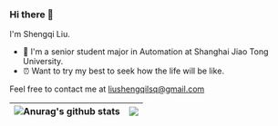 ### Hi there 👋

<!--
**LSQsjtu/LSQsjtu** is a ✨ _special_ ✨ repository because its `README.md` (this file) appears on your GitHub profile.

Here are some ideas to get you started:

- 🔭 I’m currently working on ...
- 🌱 I’m currently learning ...
- 👯 I’m looking to collaborate on ...
- 🤔 I’m looking for help with ...
- 💬 Ask me about ...
- 📫 How to reach me: ...
- 😄 Pronouns: ...
- ⚡ Fun fact: ...
-->
I'm Shengqi Liu.

- 👷 I'm a senior student major in Automation at Shanghai Jiao Tong University.
- ⏰ Want to try my best to seek how the life will be like.

Feel free to contact me at liushengqilsq@gmail.com

| <a><img align="center" src="https://github-readme-stats.vercel.app/api?username=LSQsjtu&show_icons=true&include_all_commits=true&theme=buefy&hide_border=true" alt="Anurag's github stats" /></a> | <a><img align="center" src="https://github-readme-stats.vercel.app/api/top-langs/?username=LSQsjtu&layout=compact&theme=buefy&hide_border=true" /></a> |
| ------------- | ------------- |

